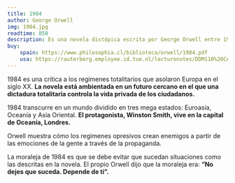 ```yaml
---
title: 1984
author: George Orwell
img: 1984.jpg
readtime: 850
description: Es una novela distópica escrita por George Orwell entre 1947 y 1948. En ella, se describe un futuro en el que un gobierno totalitario controla la vida de los ciudadanos
buy:
    spain: https://www.philosophia.cl/biblioteca/orwell/1984.pdf
    usa: https://rauterberg.employee.id.tue.nl/lecturenotes/DDM110%20CAS/Orwell-1949%201984.pdf
---
```

1984 es una crítica a los regímenes totalitarios que asolaron Europa en el siglo XX. **La novela está ambientada en un futuro cercano en el que una dictadura totalitaria controla la vida privada de los ciudadanos.**

1984 transcurre en un mundo dividido en tres mega estados: Euroasia, Oceanía y Asia Oriental. **El protagonista, Winston Smith, vive en la capital de Oceanía, Londres.**

Orwell muestra cómo los regímenes opresivos crean enemigos a partir de las emociones de la gente a través de la propaganda.

La moraleja de 1984 es que se debe evitar que sucedan situaciones como las descritas en la novela. El propio Orwell dijo que la moraleja era: **“No dejes que suceda. Depende de ti”.**